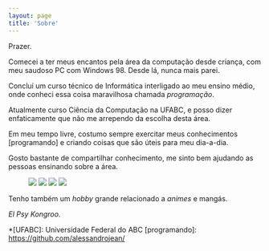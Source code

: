 ```yaml
---
layout: page
title: 'Sobre'
---
```


Prazer.

Comecei a ter meus encantos pela área da computação desde
criança, com meu saudoso PC com Windows 98. Desde lá, 
nunca mais parei.

Concluí um curso técnico de Informática
interligado ao meu ensino médio, onde conheci
essa coisa maravilhosa chamada *programação*.

Atualmente curso Ciência da Computação
na UFABC, e posso dizer enfaticamente que não me
arrependo da escolha desta área.

Em meu tempo livre, costumo sempre exercitar meus
conhecimentos [programando] e criando coisas que são
úteis para meu dia-a-dia.

Gosto bastante de compartilhar conhecimento, me sinto
bem ajudando as pessoas ensinando sobre a área.

<figure>
  <div class="figure-row is-spaced">
    <img src="{{ site.baseurl }}/assets/img/about/ig1.jpg">
    <img src="{{ site.baseurl }}/assets/img/about/ig2.jpg">
    <img src="{{ site.baseurl }}/assets/img/about/ig3.jpg">
    <img src="{{ site.baseurl }}/assets/img/about/ig4.jpg">
  </div>
</figure>

Tenho também um *hobby* grande relacionado a *animes* e mangás.

*El Psy Kongroo*.

*[UFABC]: Universidade Federal do ABC
[programando]: https://github.com/alessandrojean/

